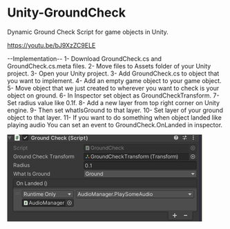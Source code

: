 # Unity-GroundCheck
Dynamic Ground Check Script for game objects in Unity.

https://youtu.be/bJ9XzZC9ELE

--Implementation--
1- Download GroundCheck.cs and GroundCheck.cs.meta files.
2- Move files to Assets folder of your Unity project.
3- Open your Unity project.
3- Add GroundCheck.cs to object that you want to implement.
4- Add an empty game object to your game object.
5- Move object that we just created to wherever you want to check is your object on ground.
6- In Inspector set object as GroundCheckTransform.
7- Set radius value like 0.1f.
8- Add a new layer from top right corner on Unity engine.
9- Then set whatIsGround to that layer.
10- Set layer of your ground object to that layer.
11- If you want to do something when object landed like playing audio You can set an event to GroundCheck.OnLanded in inspector.

![](3DGroundCheck/Assets/ScreenShot/GroundCheckScreenShot.jpg)
